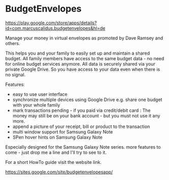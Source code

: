 # BudgetEnvelopes

https://play.google.com/store/apps/details?id=com.marcuscalidus.budgetenvelopes&hl=de

Manage your money in virtual envelopes as promoted by Dave Ramsey and others.

This helps you and your family to easily set up and maintain a shared budget. All family members have access to the same budget data - no need for online budget services anymore. All data is securely shared via your private Google Drive. So you have access to your data even when there is no signal.

Features:
- easy to use user interface
- synchronize multiple devices using Google Drive
e.g. share one budget with your whole family
- mark transactions pending - if you paid via credit/debit card :
The money may still be on your bank account - but you must not use it any more.
- append a picture of your receipt, bill or product to the transaction 
- multi window support for Samsung Galaxy Note
- SPen hover hints on Samsung Galaxy Note 

Especially designed for the Samsung Galaxy Note series.
more features to come - just drop me a line and I'll try to see to it.

For a short HowTo guide visit the website link.

https://sites.google.com/site/budgetenvelopesapp/
